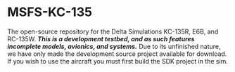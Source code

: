 # MSFS-KC-135
The open-source repository for the Delta Simulations KC-135R, E6B, and RC-135W.
_**This is a development testbed, and as such features incomplete models, avionics, and systems.**_
Due to its unfinished nature, we have only made the development source project available for download. If you wish to use the aircraft you must first build the SDK project in the sim.

